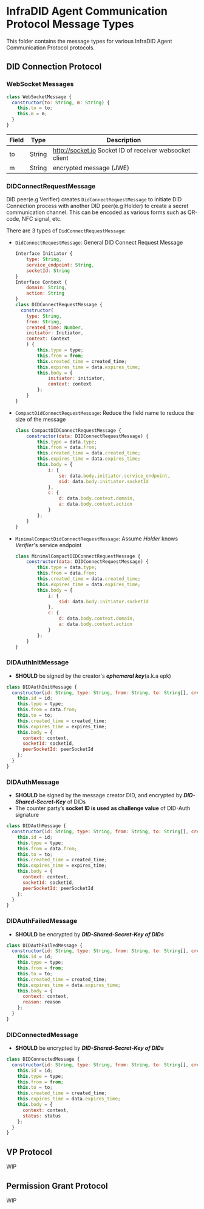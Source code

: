 # InfraDID Agent Communication Protocol Message Types

This folder contains the message types for various InfraDID Agent Communication Protocol protocols.

## DID Connection Protocol

### WebSocket Messages

```javascript
class WebSocketMessage {
  constructor(to: String, m: String) {
    this.to = to;
    this.m = m;
  }
}
```

| Field | Type   | Description                                             |
| ----- | ------ | ------------------------------------------------------- |
| to    | String | http://socket.io Socket ID of receiver websocket client |
| m     | String | encrypted message (JWE)                                 |

### DIDConnectRequestMessage

DID peer(e.g Verifier) creates `DidConnectRequestMessage` to initiate DID Connection process with another DID peer(e.g Holder) to create a secret communication channel. This can be encoded as various forms such as QR-code, NFC signal, etc.

There are 3 types of `DidConnectRequestMessage`:

-   `DidConnectRequestMessage`: General DID Connect Request Message

    ```javascript
    Interface Initiator {
        type: String,
        service_endpoint: String,
        socketId: String
    }
    Interface Context {
        domain: String,
        action: String
    }
    class DIDConnectRequestMessage {
      constructor(
        type: String,
      	from: String,
        created_time: Number,
      	initiator: Initiator,
      	context: Context
        ) {
            this.type = type;
            this.from = from;
            this.created_time = created_time;
            this.expires_time = data.expires_time;
            this.body = {
                initiator: initiator,
                context: context
            };
        }
    }
    ```

-   `CompactDidConnectRequestMessage`: Reduce the field name to reduce the size of the message

    ```javascript
    class CompactDIDConnectRequestMessage {
        constructor(data: DIDConnectRequestMessage) {
            this.type = data.type;
            this.from = data.from;
            this.created_time = data.created_time;
            this.expires_time = data.expires_time;
            this.body = {
                i: {
                    se: data.body.initiator.service_endpoint,
                    sid: data.body.initiator.socketId
                },
                c: {
                    d: data.body.context.domain,
                    a: data.body.context.action
                }
            };
        }
    }
    ```

-   `MinimalCompactDidConnectRequestMessage`: Assume _Holder_ knows _Verifier_'s service endpoint
    ```javascript
    class MinimalCompactDIDConnectRequestMessage {
        constructor(data: DIDConnectRequestMessage) {
            this.type = data.type;
            this.from = data.from;
            this.created_time = data.created_time;
            this.expires_time = data.expires_time;
            this.body = {
                i: {
                    sid: data.body.initiator.socketId
                },
                c: {
                    d: data.body.context.domain,
                    a: data.body.context.action
                }
            };
        }
    }
    ```

### DIDAuthInitMessage

-   **SHOULD** be signed by the creator's **_ephemeral key_**(a.k.a epk)

```javascript
class DIDAuthInitMessage {
  constructor(id: String, type: String, from: String, to: String[], created_time: Number, expires_time: Number, context: Context, socketId: String, peerSocketId: String) {
    this.id = id;
    this.type = type;
    this.from = data.from;
    this.to = to;
    this.created_time = created_time;
    this.expires_time = expires_time;
    this.body = {
      context: context,
      socketId: socketId,
      peerSocketId: peerSocketId
    };
  }
}
```

### DIDAuthMessage

-   **SHOULD** be signed by the message creator DID, and encrypted by **_DID-Shared-Secret-Key_** of DIDs
-   The counter party’s **socket ID is used as challenge value** of DID-Auth signature

```javascript
class DIDAuthMessage {
  constructor(id: String, type: String, from: String, to: String[], created_time: Number, expires_time: Number, context: Context, socketId: String, peerSocketId: String) {
    this.id = id;
    this.type = type;
    this.from = data.from;
    this.to = to;
    this.created_time = created_time;
    this.expires_time = expires_time;
    this.body = {
      context: context,
      socketId: socketId,
      peerSocketId: peerSocketId
    };
  }
}
```

### DIDAuthFailedMessage

-   **SHOULD** be encrypted by **_DID-Shared-Secret-Key of DIDs_**

```javascript
class DIDAuthFailedMessage {
  constructor(id: String, type: String, from: String, to: String[], created_time: Number, expires_time: Number, context: Context, reason: String) {
    this.id = id;
    this.type = type;
    this.from = from;
    this.to = to;
    this.created_time = created_time;
    this.expires_time = data.expires_time;
    this.body = {
      context: context,
      reason: reason
    };
  }
}
```

### DIDConnectedMessage

-   **SHOULD** be encrypted by **_DID-Shared-Secret-Key of DIDs_**

```javascript
class DIDConnectedMessage {
  constructor(id: String, type: String, from: String, to: String[], created_time: Number, expires_time: Number, context: Context, status: String) {
    this.id = id;
    this.type = type;
    this.from = from;
    this.to = to;
    this.created_time = created_time;
    this.expires_time = data.expires_time;
    this.body = {
      context: context,
      status: status
    };
  }
}
```

## VP Protocol

WIP

## Permission Grant Protocol

WIP
